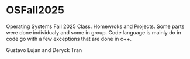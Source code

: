 # OSFall2025
Operating Systems Fall 2025 Class. Homewroks and Projects.
Some parts were done individualy and some in group.
Code language is mainly do in code go with a few exceptions that are done in c++.

   Gustavo Lujan and Deryck Tran
